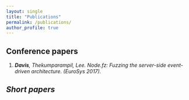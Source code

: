 ```yaml
---
layout: single
title: "Publications"
permalink: /publications/
author_profile: true
---
```


## Conference papers

1. <a href="{{ site.url }}/{{ site.baseurl }}/{{ site.filesurl }}/publications/DavisThekumparampilLee-NodeFz-EuroSys17.pdf"><i class="fas fa-file-text-o"/></a> <a href="{{ site.url }}/{{ site.baseurl }}/{{ site.filesurl }}/publications/DavisThekumparampilLee-NodeFz-EuroSys17.pdf"><i class="fas fa-file-powerpoint-o"/></a> <a href="{{ site.url }}/{{ site.baseurl }}/{{ site.filesurl }}/publications/https://github.com/VTLeeLab/NodeFz"><i class="fas fa-camera"/></a>**Davis**, Thekumparampil, Lee. *Node.fz: Fuzzing the server-side event-driven architecture*. (EuroSys 2017).
## Short papers

